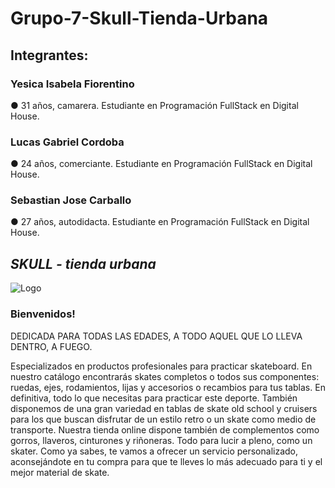 # Grupo-7-Skull-Tienda-Urbana

## Integrantes:

### Yesica Isabela Fiorentino
● 31 años, camarera. Estudiante en Programación FullStack en Digital House.

### Lucas Gabriel Cordoba
● 24 años, comerciante. Estudiante en Programación FullStack en Digital House.

### Sebastian Jose Carballo
● 27 años, autodidacta. Estudiante en Programación FullStack en Digital House.

## ***SKULL - tienda urbana***

![Logo](https://github.com/SebastianCarballo/grupo-7-skull-tienda-urbana/blob/main/extras/IMG-20220606-WA0041.jpg "Logo")

### Bienvenidos!
DEDICADA PARA TODAS LAS EDADES, A TODO AQUEL QUE LO LLEVA DENTRO, A FUEGO.

Especializados en productos profesionales para practicar skateboard. En nuestro catálogo encontrarás skates completos o todos sus componentes: ruedas, ejes, rodamientos, lijas y accesorios  o recambios para tus tablas. En definitiva, todo lo que necesitas para practicar este deporte. 
También disponemos de una gran variedad en tablas de skate old school y cruisers para los que buscan disfrutar de un estilo retro o un skate como medio de transporte.
Nuestra tienda online dispone también de complementos como gorros, llaveros, cinturones y riñoneras. Todo para lucir a pleno, como un skater.
Como ya sabes, te vamos a ofrecer un servicio personalizado, aconsejándote en tu compra para que te lleves lo más adecuado para ti y el mejor material de skate.